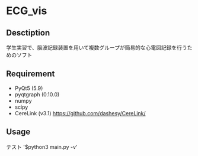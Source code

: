 # ECG_vis

## Desctiption
学生実習で、脳波記録装置を用いて複数グループが簡易的な心電図記録を行うためのソフト


## Requirement
- PyQt5 (5.9)
- pyqtgraph (0.10.0)
- numpy
- scipy
- CereLink (v3.1)  <https://github.com/dashesy/CereLink/>

## Usage
テスト
'$python3 main.py -v'